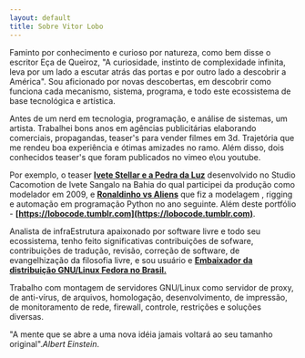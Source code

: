```yaml
---
layout: default
title: Sobre Vitor Lobo
---
```


Faminto por conhecimento e curioso por natureza, como bem disse o escritor Eça de Queiroz, "A curiosidade, instinto de complexidade infinita, leva por um lado a escutar atrás das portas e por outro lado a descobrir a América". Sou aficionado por novas descobertas, em descobrir como funciona cada mecanismo, sistema, programa, e todo este ecossistema de base tecnológica e artística.

Antes de um nerd em tecnologia, programação, e análise de sistemas, um artista. Trabalhei bons anos em agências publicitárias elaborando comerciais, propagandas, teaser's para vender filmes em 3d. Trajetória que me rendeu boa experiência e ótimas amizades no ramo. Além disso, dois conhecidos teaser's que foram publicados no vimeo e\ou youtube.

Por exemplo, o teaser **[Ivete Stellar e a Pedra da Luz](http://vimeo.com/6151999)** desenvolvido no Studio Cacomotion de Ivete Sangalo na Bahia do qual participei da produção como modelador em 2009, e **[Ronaldinho vs Aliens](https://www.youtube.com/watch?v=u2vd6ts-HsQ)** que fiz a modelagem , rigging e automação em programação Python no ano seguinte. Além deste portfólio - **[https://lobocode.tumblr.com](https://lobocode.tumblr.com)**.

Analista de infraEstrutura apaixonado por software livre e todo seu ecossistema, tenho feito significativas contribuições de sofware, contribuições de tradução, revisão, correção de software, de evangelhização da filosofia livre, e sou usuário e **[Embaixador da distribuição GNU/Linux Fedora no Brasil.](https://fedoraproject.org/wiki/User:Lobocode)**

Trabalho com montagem de servidores GNU/Linux como servidor de proxy, de anti-vírus, de arquivos, homologação, desenvolvimento, de impressão, de monitoramento de rede, firewall, controle, restrições e soluções diversas.


"A mente que se abre a uma nova idéia jamais voltará ao seu tamanho original".*Albert Einstein*.
